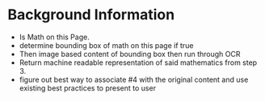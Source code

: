 # Background Information

* Is Math on this Page.
* determine bounding box of math on this page if true
* Then image based content of bounding box then run through OCR
* Return machine readable representation of said mathematics from step 3.
* figure out best way to associate #4 with the original content and use existing best practices to present to user


